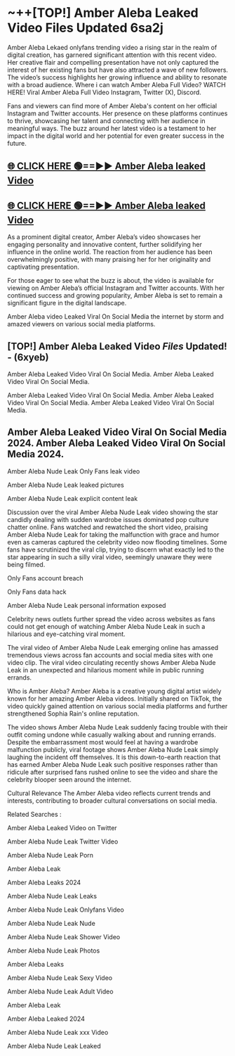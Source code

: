 # ~++[TOP!] Amber Aleba Leaked Video Files Updated 6sa2j

 Amber Aleba Lekaed onlyfans trending video a rising star in the realm of digital creation, has garnered significant attention with this recent video. Her creative flair and compelling presentation have not only captured the interest of her existing fans but have also attracted a wave of new followers. The video’s success highlights her growing influence and ability to resonate with a broad audience.
Where i can watch  Amber Aleba Full Video? WATCH HERE! Viral  Amber Aleba Full Video Instagram, Twitter (X), Discord.


Fans and viewers can find more of  Amber Aleba's content on her official Instagram and Twitter accounts. Her presence on these platforms continues to thrive, showcasing her talent and connecting with her audience in meaningful ways. The buzz around her latest video is a testament to her impact in the digital world and her potential for even greater success in the future.


## [🌐 CLICK HERE 🟢==►►  Amber Aleba leaked Video ](https://onlyclips.site?title=Amber_Aleba&ref=git)

## [🌐 CLICK HERE 🟢==►►  Amber Aleba leaked Video ](https://onlyclips.site?title=Amber_Aleba&ref=git)


As a prominent digital creator,  Amber Aleba’s video showcases her engaging personality and innovative content, further solidifying her influence in the online world. The reaction from her audience has been overwhelmingly positive, with many praising her for her originality and captivating presentation.

For those eager to see what the buzz is about, the video is available for viewing on  Amber Aleba’s official Instagram and Twitter accounts. With her continued success and growing popularity,  Amber Aleba is set to remain a significant figure in the digital landscape.


  Amber Aleba video Leaked Viral On Social Media the internet by storm and amazed viewers on various social media platforms.


## [TOP!]  Amber Aleba Leaked Video *Files* Updated! - (6xyeb) 

 Amber Aleba Leaked Video Viral On Social Media. Amber Aleba Leaked Video Viral On Social Media.

 Amber Aleba Leaked Video Viral On Social Media. Amber Aleba Leaked Video Viral On Social Media. Amber Aleba Leaked Video Viral On Social Media.


##  Amber Aleba Leaked Video Viral On Social Media 2024. Amber Aleba Leaked Video Viral On Social Media 2024.
 Amber Aleba Nude Leak Only Fans leak video

 Amber Aleba Nude Leak leaked pictures

 Amber Aleba Nude Leak explicit content leak

Discussion over the viral  Amber Aleba Nude Leak video showing the star candidly dealing with sudden wardrobe issues dominated pop culture chatter online. Fans watched and rewatched the short video, praising  Amber Aleba Nude Leak for taking the malfunction with grace and humor even as cameras captured the celebrity video now flooding timelines. Some fans have scrutinized the viral clip, trying to discern what exactly led to the star appearing in such a silly viral video, seemingly unaware they were being filmed.


Only Fans account breach

Only Fans data hack

 Amber Aleba Nude Leak personal information exposed

Celebrity news outlets further spread the video across websites as fans could not get enough of watching  Amber Aleba Nude Leak in such a hilarious and eye-catching viral moment.


The viral video of  Amber Aleba Nude Leak emerging online has amassed tremendous views across fan accounts and social media sites with one video clip. The viral video circulating recently shows  Amber Aleba Nude Leak in an unexpected and hilarious moment while in public running errands.


Who is  Amber Aleba?  Amber Aleba is a creative young digital artist widely known for her amazing  Amber Aleba videos. Initially shared on TikTok, the video quickly gained attention on various social media platforms and further strengthened Sophia Rain's online reputation.

The video shows  Amber Aleba Nude Leak suddenly facing trouble with their outfit coming undone while casually walking about and running errands. Despite the embarrassment most would feel at having a wardrobe malfunction publicly, viral footage shows  Amber Aleba Nude Leak simply laughing the incident off themselves. It is this down-to-earth reaction that has earned  Amber Aleba Nude Leak such positive responses rather than ridicule after surprised fans rushed online to see the video and share the celebrity blooper seen around the internet.

Cultural Relevance The  Amber Aleba video reflects current trends and interests, contributing to broader cultural conversations on social media.

Related Searches :

 Amber Aleba Leaked Video on Twitter

 Amber Aleba Nude Leak Twitter Video

 Amber Aleba Nude Leak Porn

 Amber Aleba Leak 

 Amber Aleba Leaks 2024

 Amber Aleba Nude Leak Leaks

 Amber Aleba Nude Leak Onlyfans Video

 Amber Aleba Nude Leak Nude

 Amber Aleba Nude Leak Shower Video

 Amber Aleba Nude Leak Photos

 Amber Aleba Leaks

 Amber Aleba Nude Leak Sexy Video

 Amber Aleba Nude Leak Adult Video

 Amber Aleba Leak

 Amber Aleba Leaked 2024

 Amber Aleba Nude Leak xxx Video

 Amber Aleba Nude Leak Leaked